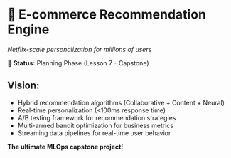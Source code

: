 # 🛒 E-commerce Recommendation Engine
*Netflix-scale personalization for millions of users*

🚧 **Status:** Planning Phase (Lesson 7 - Capstone)

## Vision:
- Hybrid recommendation algorithms (Collaborative + Content + Neural)
- Real-time personalization (<100ms response time)
- A/B testing framework for recommendation strategies
- Multi-armed bandit optimization for business metrics
- Streaming data pipelines for real-time user behavior

**The ultimate MLOps capstone project!**
